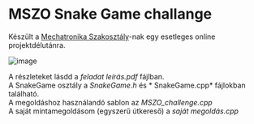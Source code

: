 # MSZO Snake Game challange
Készült a [Mechatronika Szakosztály](https://www.facebook.com/bme.mszo/)-nak egy esetleges online projektdélutánra.

![image](https://user-images.githubusercontent.com/42745647/165804244-eaae1cd7-4b6d-4f80-b666-6a8a6ca58589.png)

A részleteket lásdd a *feladat leírás.pdf* fájlban.  
A SnakeGame osztály a *SnakeGame.h* és * SnakeGame.cpp* fájlokban található.  
A megoldáshoz használandó sablon az *MSZO_challenge.cpp*  
A saját mintamegoldásom (egyszerű útkereső) a *saját megoldás.cpp*  
